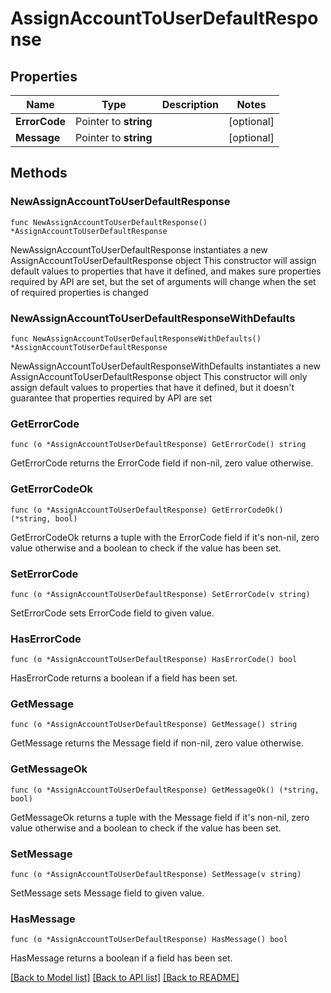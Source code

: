 # AssignAccountToUserDefaultResponse

## Properties

Name | Type | Description | Notes
------------ | ------------- | ------------- | -------------
**ErrorCode** | Pointer to **string** |  | [optional] 
**Message** | Pointer to **string** |  | [optional] 

## Methods

### NewAssignAccountToUserDefaultResponse

`func NewAssignAccountToUserDefaultResponse() *AssignAccountToUserDefaultResponse`

NewAssignAccountToUserDefaultResponse instantiates a new AssignAccountToUserDefaultResponse object
This constructor will assign default values to properties that have it defined,
and makes sure properties required by API are set, but the set of arguments
will change when the set of required properties is changed

### NewAssignAccountToUserDefaultResponseWithDefaults

`func NewAssignAccountToUserDefaultResponseWithDefaults() *AssignAccountToUserDefaultResponse`

NewAssignAccountToUserDefaultResponseWithDefaults instantiates a new AssignAccountToUserDefaultResponse object
This constructor will only assign default values to properties that have it defined,
but it doesn't guarantee that properties required by API are set

### GetErrorCode

`func (o *AssignAccountToUserDefaultResponse) GetErrorCode() string`

GetErrorCode returns the ErrorCode field if non-nil, zero value otherwise.

### GetErrorCodeOk

`func (o *AssignAccountToUserDefaultResponse) GetErrorCodeOk() (*string, bool)`

GetErrorCodeOk returns a tuple with the ErrorCode field if it's non-nil, zero value otherwise
and a boolean to check if the value has been set.

### SetErrorCode

`func (o *AssignAccountToUserDefaultResponse) SetErrorCode(v string)`

SetErrorCode sets ErrorCode field to given value.

### HasErrorCode

`func (o *AssignAccountToUserDefaultResponse) HasErrorCode() bool`

HasErrorCode returns a boolean if a field has been set.

### GetMessage

`func (o *AssignAccountToUserDefaultResponse) GetMessage() string`

GetMessage returns the Message field if non-nil, zero value otherwise.

### GetMessageOk

`func (o *AssignAccountToUserDefaultResponse) GetMessageOk() (*string, bool)`

GetMessageOk returns a tuple with the Message field if it's non-nil, zero value otherwise
and a boolean to check if the value has been set.

### SetMessage

`func (o *AssignAccountToUserDefaultResponse) SetMessage(v string)`

SetMessage sets Message field to given value.

### HasMessage

`func (o *AssignAccountToUserDefaultResponse) HasMessage() bool`

HasMessage returns a boolean if a field has been set.


[[Back to Model list]](../README.md#documentation-for-models) [[Back to API list]](../README.md#documentation-for-api-endpoints) [[Back to README]](../README.md)


